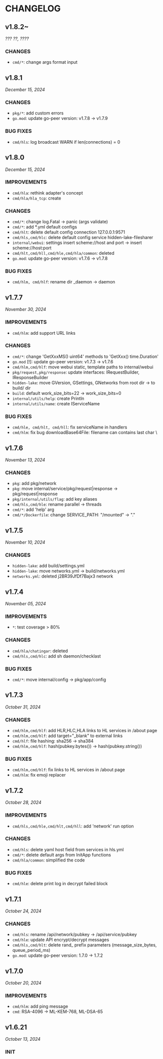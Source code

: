 # CHANGELOG

<!-- ... -->

## v1.8.2~

*??? ??, ????*

### CHANGES

- `cmd/*`: change args format input

<!-- ... -->

## v1.8.1

*December 15, 2024*

### CHANGES

- `pkg/*`: add custom errors
- `go.mod`: update go-peer version: v1.7.8 -> v1.7.9

### BUG FIXES

- `cmd/hls`: log broadcast WARN if len(connections) = 0

<!-- ... -->

## v1.8.0

*December 15, 2024*

### IMPROVEMENTS

- `cmd/hla`: rethink adapter's concept
- `cmd/hla/hla_tcp`: create

### CHANGES

- `cmd/*`: change log.Fatal -> panic (args validate)
- `cmd/*`: add *.yml default configs
- `cmd/hlt`: delete default config connection 127.0.0.1:9571
- `cmd/hls,cmd/hlc`: delete default config service hidden-lake-filesharer
- `internal/webui`: settings insert scheme://host and port -> insert scheme://host:port
- `cmd/hlt,cmd/hll,cmd/hle,cmd/hla/common`: deleted
- `go.mod`: update go-peer version: v1.7.6 -> v1.7.8

### BUG FIXES

- `cmd/hlm, cmd/hlf`: rename dir _daemon -> daemon

<!-- ... -->

## v1.7.7

*November 30, 2024*

### IMPROVEMENTS

- `cmd/hlm`: add support URL links

### CHANGES

- `cmd/*`: change 'GetXxxMS() uint64' methods to 'GetXxx() time.Duration' 
- `go.mod` [!]: update go-peer version: v1.7.3 -> v1.7.6
- `cmd/hlm,cmd/hlf`: move webui static, template paths to internal/webui
- `pkg/request,pkg/response`: update interfaces: IRequestBuilder, IResponseBuilder
- `hidden-lake`: move GVersion, GSettings, GNetworks from root dir -> to build/ dir
- `build`: default work_size_bits=22 -> work_size_bits=0
- `internal/utils/help`: create Println
- `internal/utils/name`: create IServiceName

### BUG FIXES

- `cmd/hle, cmd/hlt, cmd/hll`: fix serviceName in handlers
- `cmd/hlm`: fix bug downloadBase64File: filename can contains last char \

<!-- ... -->

## v1.7.6

*November 13, 2024*

### CHANGES

- `pkg`: add pkg/network
- `pkg`: move internal/service/pkg/request|response -> pkg/request|response
- `pkg/internal/utils/flag`: add key aliases
- `cmd/hls,cmd/hle`: rename parallel -> threads
- `cmd/*`: add 'help' arg
- `cmd/*/Dockerfile`: change SERVICE_PATH: "/mounted" -> "."

<!-- ... -->

## v1.7.5

*November 10, 2024*

### CHANGES

- `hidden-lake`: add build/settings.yml
- `hidden-lake`: move networks.yml -> build/networks.yml
- `networks.yml`: deleted j2BR39JfDf7Bajx3 network

<!-- ... -->

## v1.7.4

*November 05, 2024*

### IMPROVEMENTS

- `*`: test coverage > 80%

### CHANGES

- `cmd/hla/chatingar`: deleted
- `cmd/hls,cmd/hlc`: add sh daemon/checklast

### BUG FIXES

- `cmd/*`: move internal/config -> pkg/app/config

<!-- ... -->

## v1.7.3

*October 31, 2024*

### CHANGES

- `cmd/hlm,cmd/hlf`: add HLR,HLC,HLA links to HL services in /about page
- `cmd/hlm,cmd/hlf`: add target="_blank" to external links
- `cmd/hlf`: file hashing: sha256 -> sha384
- `cmd/hlm,cmd/hlf`: hash(pubkey.bytes()) -> hash(pubkey.string())

### BUG FIXES

- `cmd/hlm,cmd/hlf`: fix links to HL services in /about page
- `cmd/hlm`: fix emoji replacer

<!-- ... -->

## v1.7.2

*October 28, 2024*

### IMPROVEMENTS

- `cmd/hls,cmd/hle,cmd/hlt,cmd/hll`: add 'network' run option

### CHANGES

- `cmd/hls`: delete yaml host field from services in hls.yml
- `cmd/*`: delete default args from InitApp functions
- `cmd/hla/common`: simplified the code

### BUG FIXES

- `cmd/hle`: delete print log in decrypt failed block

<!-- ... -->

## v1.7.1

*October 24, 2024*

### CHANGES

- `cmd/hls`: rename /api/network/pubkey -> /api/service/pubkey
- `cmd/hle`: update API encrypt/decrypt messages
- `cmd/hls,cmd/hlt`: delete rand_ prefix parameters (message_size_bytes, queue_period_ms)
- `go.mod`: update go-peer version: 1.7.0 -> 1.7.2

<!-- ... -->

## v1.7.0

*October 20, 2024*

### IMPROVEMENTS

- `cmd/hlm`: add ping message
- `cmd`: RSA-4096 -> ML-KEM-768, ML-DSA-65

<!-- ... -->

## v1.6.21

*October 13, 2024*

### INIT
